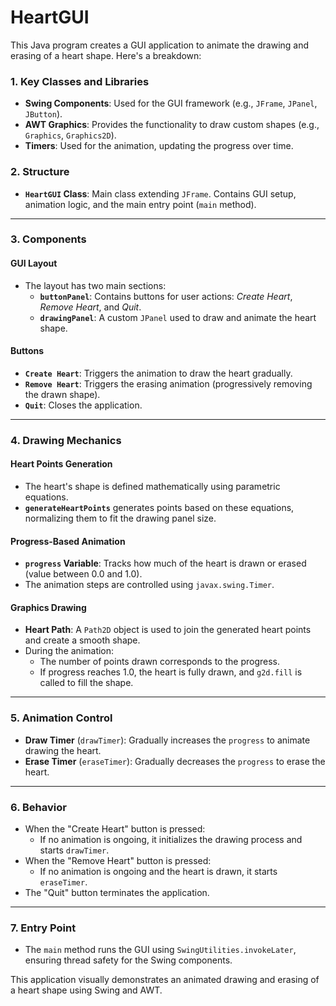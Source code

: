 # HeartGUI

This Java program creates a GUI application to animate the drawing and erasing of a heart shape. Here's a breakdown:

### 1. **Key Classes and Libraries**
   - **Swing Components**: Used for the GUI framework (e.g., `JFrame`, `JPanel`, `JButton`).
   - **AWT Graphics**: Provides the functionality to draw custom shapes (e.g., `Graphics`, `Graphics2D`).
   - **Timers**: Used for the animation, updating the progress over time.

### 2. **Structure**
   - **`HeartGUI` Class**: Main class extending `JFrame`. Contains GUI setup, animation logic, and the main entry point (`main` method).

---

### 3. **Components**
#### **GUI Layout**
   - The layout has two main sections:
     - **`buttonPanel`**: Contains buttons for user actions: *Create Heart*, *Remove Heart*, and *Quit*.
     - **`drawingPanel`**: A custom `JPanel` used to draw and animate the heart shape.

#### **Buttons**
   - **`Create Heart`**: Triggers the animation to draw the heart gradually.
   - **`Remove Heart`**: Triggers the erasing animation (progressively removing the drawn shape).
   - **`Quit`**: Closes the application.

---

### 4. **Drawing Mechanics**
#### **Heart Points Generation**
   - The heart's shape is defined mathematically using parametric equations. 
   - **`generateHeartPoints`** generates points based on these equations, normalizing them to fit the drawing panel size.

#### **Progress-Based Animation**
   - **`progress` Variable**: Tracks how much of the heart is drawn or erased (value between 0.0 and 1.0).
   - The animation steps are controlled using `javax.swing.Timer`.

#### **Graphics Drawing**
   - **Heart Path**: A `Path2D` object is used to join the generated heart points and create a smooth shape.
   - During the animation:
     - The number of points drawn corresponds to the progress.
     - If progress reaches 1.0, the heart is fully drawn, and `g2d.fill` is called to fill the shape.

---

### 5. **Animation Control**
- **Draw Timer** (`drawTimer`): Gradually increases the `progress` to animate drawing the heart.
- **Erase Timer** (`eraseTimer`): Gradually decreases the `progress` to erase the heart.

---

### 6. **Behavior**
   - When the "Create Heart" button is pressed:
     - If no animation is ongoing, it initializes the drawing process and starts `drawTimer`.
   - When the "Remove Heart" button is pressed:
     - If no animation is ongoing and the heart is drawn, it starts `eraseTimer`.
   - The "Quit" button terminates the application. 

---

### 7. **Entry Point**
   - The `main` method runs the GUI using `SwingUtilities.invokeLater`, ensuring thread safety for the Swing components.

This application visually demonstrates an animated drawing and erasing of a heart shape using Swing and AWT.

